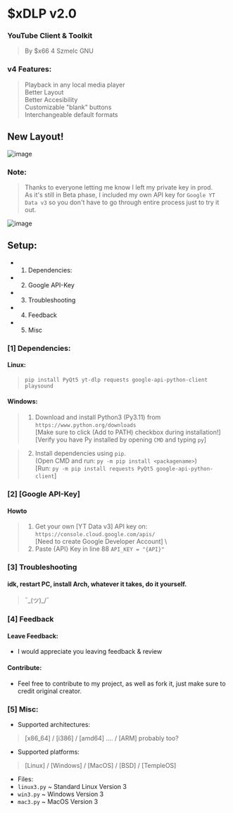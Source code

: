 # $xDLP v2.0
### YouTube Client & Toolkit
> By $x66 4 Szmelc GNU

### v4 Features:
> Playback in any local media player\
> Better Layout\
> Better Accesibility\
> Customizable "blank" buttons\
> Interchangeable default formats

## New Layout!
![image](https://github.com/user-attachments/assets/ff1edc68-4e77-4abd-8e2a-15bd95f8d82e)


### Note:
> Thanks to everyone letting me know I left my private key in prod. \
> As it's still in Beta phase, I included my own API key for `Google YT Data v3` so you don't have to go through entire process just to try it out.
 
<img src="https://i.imgur.com/HT6zI3A.png" alt="image">

## Setup:
- 1. Dependencies:
- 2. Google API-Key
- 3. Troubleshooting
- 4. Feedback
- 5. Misc

### [1] Dependencies:
#### Linux:
> `pip install PyQt5 yt-dlp requests google-api-python-client playsound`

#### Windows:
> 1. Download and install Python3 (Py3.11) from  \
  	 `https://www.python.org/downloads` \
  	 [Make sure to click (Add to PATH) checkbox during installation!] \
   	 [Verify you have Py installed by opening `CMD` and typing `py`]

> 2. Install dependencies using `pip`. \
     (Open CMD and run: `py -m pip install <packagename>`) \
     [Run: `py -m pip install requests PyQt5 google-api-python-client`]

### [2] [Google API-Key]
#### Howto
> 1. Get your own [YT Data v3] API key on: \
 `https://console.cloud.google.com/apis/` \
  [Need to create Google Developer Account] \
> 2. Paste {API} Key in line 88 `API_KEY = "{API}"`

### [3] Troubleshooting
#### idk, restart PC, install Arch, whatever it takes, do it yourself.
> ¯\_(ツ)_/¯

### [4] Feedback
#### Leave Feedback:
- I would appreciate you leaving feedback & review

#### Contribute:
- Feel free to contribute to my project, as well as fork it, just make sure to credit original creator.
 

### [5] Misc:
- Supported architectures:
> [x86_64] / [i386] / [amd64] .... / [ARM] probably too?
- Supported platforms:
> [Linux] / [Windows] / [MacOS] / [BSD] / [TempleOS]
- Files:
- `linux3.py` ~ Standard Linux Version 3
- `win3.py` ~ Windows Version 3
- `mac3.py` ~ MacOS Version 3

